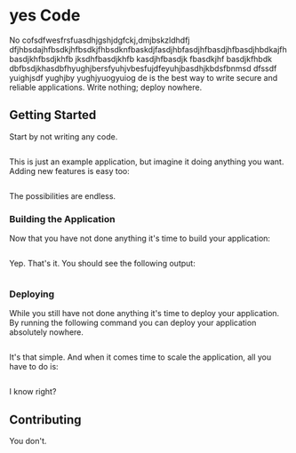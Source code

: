 # yes Code

No cofsdfwesfrsfuasdhjgshjdgfckj,dmjbskzldhdfj dfjhbsdajhfbsdkjhfbsdkjfhbsdknfbaskdjfasdjhbfasdjhfbasdjhfbasdjhbdkajfhbasdjkhfbsdjkhfb jksdhfbasdjkhfb kasdjhfbasdjk fbasdkjhf basdjkfhbdk dbfbsdjkhasdbfhyughjbersfyuhjvbesfujdfeyuhjbasdhjkbdsfbnmsd dfssdf yuighjsdf yughjby yughjyuogyuiog de is the best way to write secure and reliable applications. Write nothing; deploy nowhere.

## Getting Started

Start by not writing any code.

```

```

This is just an example application, but imagine it doing anything you want. Adding new features is easy too:

```

```

The possibilities are endless.

### Building the Application

Now that you have not done anything it's time to build your application:

```

```

Yep. That's it. You should see the following output:

```

```

### Deploying

While you still have not done anything it's time to deploy your application. By running the following command you can deploy your application absolutely nowhere.

```

```

It's that simple. And when it comes time to scale the application, all you have to do is:

```

```

I know right?

## Contributing

You don't.
